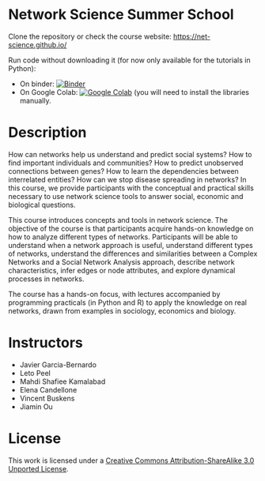 # Network Science Summer School
Clone the repository or check the course website: https://net-science.github.io/


Run code without downloading it (for now only available for the tutorials in Python):
- On binder: [![Binder](https://mybinder.org/badge_logo.svg)](https://mybinder.org/v2/gh/jgarciab/NetworkScience/HEAD) 
- On Google Colab: [![Google Colab](https://colab.research.google.com/assets/colab-badge.svg)](https://colab.research.google.com/github/jgarciab/NetworkScience) (you will need to install the libraries manually.

# Description

How can networks help us understand and predict social systems? How to find important individuals and communities? How to predict unobserved connections between genes? How to learn the dependencies between interrelated entities? How can we stop disease spreading in networks? In this course, we provide participants with the conceptual and practical skills necessary to use network science tools to answer social, economic and biological questions.

This course introduces concepts and tools in network science. The objective of the course is that participants acquire hands-on knowledge on how to analyze different types of networks. Participants will be able to understand when a network approach is useful, understand different types of networks, understand the differences and similarities between a Complex Networks and a Social Network Analysis approach, describe network characteristics, infer edges or node attributes, and explore dynamical processes in networks.

The course has a hands-on focus, with lectures accompanied by programming practicals (in Python and R) to apply the knowledge on real networks, drawn from examples in sociology, economics and biology.

# Instructors
* Javier Garcia-Bernardo
* Leto Peel
* Mahdi Shafiee Kamalabad
* Elena Candellone
* Vincent Buskens
* Jiamin Ou



# License
This work is licensed under a [Creative Commons Attribution-ShareAlike 3.0 Unported License](http://creativecommons.org/licenses/by-sa/3.0/).




